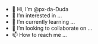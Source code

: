 - 👋 Hi, I’m @px-da-Duda
- 👀 I’m interested in ...
- 🌱 I’m currently learning ...
- 💞️ I’m looking to collaborate on ...
- 📫 How to reach me ...

<!---
px-da-Duda/px-da-Duda is a ✨ special ✨ repository because its `README.md` (this file) appears on your GitHub profile.
You can click the Preview link to take a look at your changes.
--->
